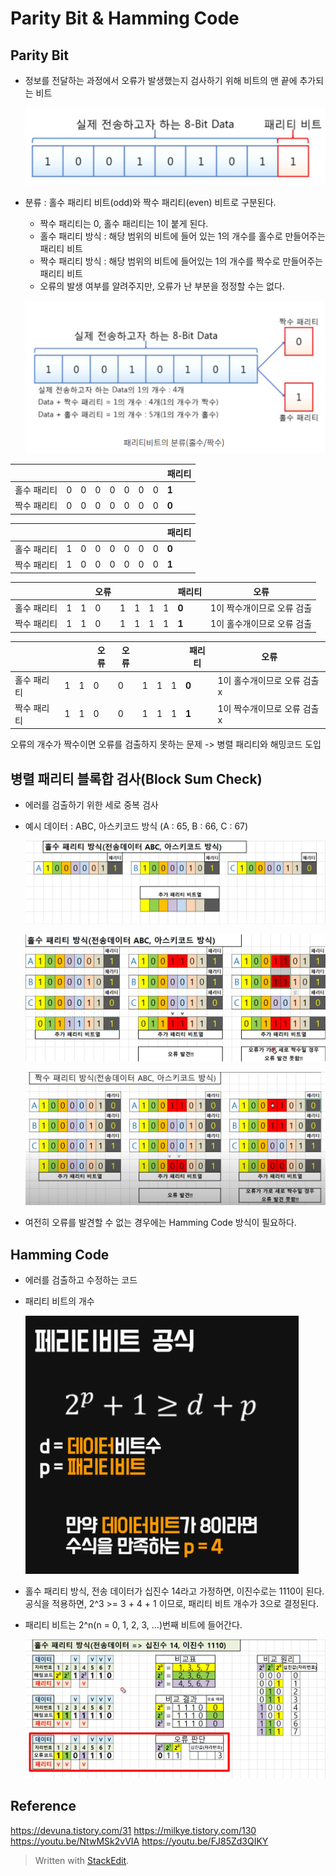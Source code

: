 ﻿# Parity Bit & Hamming Code
## Parity Bit 
- 정보를 전달하는 과정에서 오류가 발생했는지 검사하기 위해 비트의 맨 끝에 추가되는 비트 

	![parity bit](/sejigner/img/systems_1.4/parityBitHammingCode/1.png)
- 분류 : 홀수 패리티 비트(odd)와 짝수 패리티(even) 비트로 구분된다.
	- 짝수 패리티는 0, 홀수 패리티는 1이 붙게 된다.
	- 홀수 패리티 방식 : 해당 범위의 비트에 들어 있는 1의 개수를 홀수로 만들어주는 패리티 비트
	- 짝수 패리티 방식 : 해당 범위의 비트에 들어있는 1의 개수를 짝수로 만들어주는 패리티 비트
	- 오류의 발생 여부를 알려주지만, 오류가 난 부분을 정정할 수는 없다.

	![parity bit type](/sejigner/img/systems_1.4/parityBitHammingCode/2.png)

|||||||||**패리티**|
|--|--|--|--|--|--|--|--|--|
|홀수 패리티|0|0|0|0|0|0|0|**1**|
|짝수 패리티|0|0|0|0|0|0|0|**0**|

|||||||||**패리티**|
|--|--|--|--|--|--|--|--|--|
|홀수 패리티|1|0|0|0|0|0|0|**0**|
|짝수 패리티|1|0|0|0|0|0|0|**1**|

||||오류|||||**패리티**| 오류 |
|--|--|--|--|--|--|--|--|--|--|
|홀수 패리티|1|1|0|1|1|1|1|**0**|1이 짝수개이므로 오류 검출|
|짝수 패리티|1|1|0|1|1|1|1|**1**|1이 홀수개이므로 오류 검출|

||||오류|오류||||**패리티**| 오류 |
|--|--|--|--|--|--|--|--|--|--|
|홀수 패리티|1|1|0|0|1|1|1|**0**|1이 홀수개이므로 오류 검출 x|
|짝수 패리티|1|1|0|0|1|1|1|**1**|1이 짝수개이므로 오류 검출 x|
오류의 개수가 짝수이면 오류를 검출하지 못하는 문제 -> 병렬 패리티와 해밍코드 도입

## 병렬 패리티 블록합 검사(Block Sum Check)
- 에러를 검출하기 위한 세로 중복 검사
- 예시 데이터 : ABC, 아스키코드 방식 (A : 65, B : 66, C : 67)

	![block sum check](/sejigner/img/systems_1.4/parityBitHammingCode/5.png)

	![block sum check](/sejigner/img/systems_1.4/parityBitHammingCode/6.png)

	![block sum check](/sejigner/img/systems_1.4/parityBitHammingCode/7.png)
	
- 여전히 오류를 발견할 수 없는 경우에는 Hamming Code 방식이 필요하다. 
	
## Hamming Code 
- 에러를 검출하고 수정하는 코드
- 패리티 비트의 개수

	![hamming code](/sejigner/img/systems_1.4/parityBitHammingCode/3.png)

- 홀수 패리티 방식, 전송 데이터가 십진수 14라고 가정하면, 이진수로는 1110이 된다. 공식을 적용하면, 2^3 >= 3 + 4 + 1 이므로, 패리티 비트 개수가 3으로 결정된다.
- 패리티 비트는 2^n(n = 0, 1, 2, 3, ...)번째 비트에 들어간다.

	![hamming code](/sejigner/img/systems_1.4/parityBitHammingCode/4.png)
	


## Reference
https://devuna.tistory.com/31
https://milkye.tistory.com/130
https://youtu.be/NtwMSk2vVIA
https://youtu.be/FJ85Zd3QIKY
> Written with [StackEdit](https://stackedit.io/).
